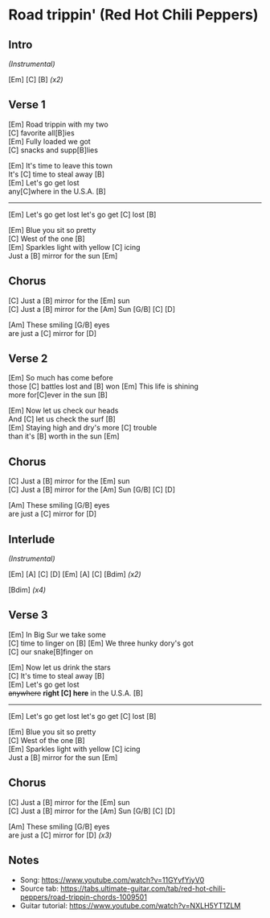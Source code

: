 # Road trippin' (Red Hot Chili Peppers)

## Intro

_(Instrumental)_

[Em] [C] [B] _(x2)_
 
## Verse 1

[Em] Road trippin with my two  
[C] favorite all[B]ies  
[Em] Fully loaded we got  
[C] snacks and supp[B]lies

[Em] It's time to leave this town  
It's [C] time to steal away [B]  
[Em] Let's go get lost  
any[C]where in the U.S.A. [B]

---

[Em] Let's go get lost
let's go get [C] lost [B]

[Em] Blue you sit so pretty  
[C] West of the one [B]  
[Em] Sparkles light with yellow [C] icing  
Just a [B] mirror for the sun [Em]

##  Chorus

[C] Just a [B] mirror for the [Em] sun  
[C] Just a [B] mirror for the
[Am] Sun [G/B] [C] [D]

[Am] These smiling [G/B] eyes  
are just a [C] mirror for [D]
 
## Verse 2

[Em] So much has come before  
those [C] battles lost and [B] won
[Em] This life is shining  
more for[C]ever in the sun [B]

[Em] Now let us check our heads  
And [C] let us check the surf [B]  
[Em] Staying high and dry's more [C] trouble  
than it's [B] worth in the sun [Em]

##  Chorus

[C] Just a [B] mirror for the [Em] sun  
[C] Just a [B] mirror for the
[Am] Sun [G/B] [C] [D]

[Am] These smiling [G/B] eyes  
are just a [C] mirror for [D]

## Interlude

_(Instrumental)_
 
[Em] [A] [C] [D] [Em] [A] [C] [Bdim] _(x2)_
 
[Bdim] _(x4)_

## Verse 3


[Em] In Big Sur we take some  
[C] time to linger on [B]
[Em] We three hunky dory's got  
[C] our snake[B]finger on

[Em] Now let us drink the stars  
[C] It's time to steal away [B]  
[Em] Let's go get lost  
~~anywhere~~ **right [C] here** in the U.S.A. [B]

---

[Em] Let's go get lost
let's go get [C] lost [B]

[Em] Blue you sit so pretty  
[C] West of the one [B]  
[Em] Sparkles light with yellow [C] icing  
Just a [B] mirror for the sun [Em]

##  Chorus

[C] Just a [B] mirror for the [Em] sun  
[C] Just a [B] mirror for the
[Am] Sun [G/B] [C] [D]

[Am] These smiling [G/B] eyes  
are just a [C] mirror for [D] _(x3)_

## Notes

- Song: <https://www.youtube.com/watch?v=11GYvfYjyV0>
- Source tab: <https://tabs.ultimate-guitar.com/tab/red-hot-chili-peppers/road-trippin-chords-1009501>
- Guitar tutorial: <https://www.youtube.com/watch?v=NXLH5YT1ZLM>
